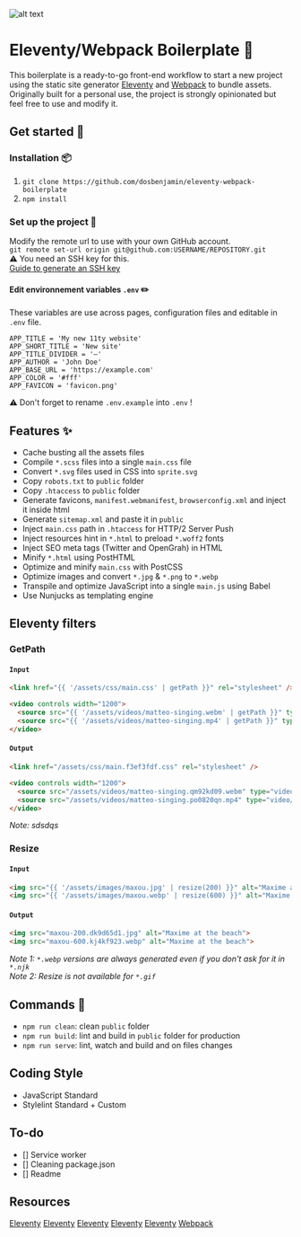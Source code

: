 ![alt text](https://i.ibb.co/289wDTT/11ty-webpack.png "Logo Title Text 1")

# Eleventy/Webpack Boilerplate 🙈

This boilerplate is a ready-to-go front-end workflow to start a new project using the static site generator [Eleventy](https://www.11ty.dev) and [Webpack](https://webpack.js.org) to bundle assets.
Originally built for a personal use, the project is strongly opinionated but feel free to use and modify it.

## Get started 🎉

### Installation 📦
1. `git clone https://github.com/dosbenjamin/eleventy-webpack-boilerplate`
2. `npm install`

### Set up the project 🔧
Modify the remote url to use with your own GitHub account. <br>
`git remote set-url origin git@github.com:USERNAME/REPOSITORY.git` <br>
⚠️ You need an SSH key for this. <br>
[Guide to generate an SSH key](https://docs.github.com/en/enterprise-server@2.20/github/authenticating-to-github/generating-a-new-ssh-key-and-adding-it-to-the-ssh-agent)


#### Edit environnement variables `.env` ✏️
These variables are use across pages, configuration files and editable in `.env` file.
```
APP_TITLE = 'My new 11ty website'
APP_SHORT_TITLE = 'New site'
APP_TITLE_DIVIDER = '—'
APP_AUTHOR = 'John Doe'
APP_BASE_URL = 'https://example.com'
APP_COLOR = '#fff'
APP_FAVICON = 'favicon.png'
```
⚠️ Don't forget to rename `.env.example` into `.env` !

## Features ✨
- Cache busting all the assets files
- Compile `*.scss` files into a single `main.css` file
- Convert `*.svg` files used in CSS into `sprite.svg`
- Copy `robots.txt` to `public` folder
- Copy `.htaccess` to `public` folder
- Generate favicons, `manifest.webmanifest`, `browserconfig.xml` and inject it inside html
- Generate `sitemap.xml` and paste it in `public`
- Inject `main.css` path in `.htaccess` for HTTP/2 Server Push
- Inject resources hint in `*.html` to preload `*.woff2` fonts
- Inject SEO meta tags (Twitter and OpenGrah) in HTML
- Minify `*.html` using PostHTML
- Optimize and minify `main.css` with PostCSS
- Optimize images and convert `*.jpg` & `*.png` to `*.webp`
- Transpile and optimize JavaScript into a single `main.js` using Babel
- Use Nunjucks as templating engine

## Eleventy filters

### GetPath
#### `Input`
```html
<link href="{{ '/assets/css/main.css' | getPath }}" rel="stylesheet" />

<video controls width="1200">
  <source src="{{ '/assets/videos/matteo-singing.webm' | getPath }}" type="video/webm">
  <source src="{{ '/assets/videos/matteo-singing.mp4' | getPath }}" type="video/mp4">
</video>
```
#### `Output`
```html
<link href="/assets/css/main.f3ef3fdf.css" rel="stylesheet" />

<video controls width="1200">
  <source src="/assets/videos/matteo-singing.qm92kd09.webm" type="video/webm">
  <source src="/assets/videos/matteo-singing.po0820qn.mp4" type="video/mp4">
</video>
```
*Note: sdsdqs*

### Resize
#### `Input`
```html
<img src="{{ '/assets/images/maxou.jpg' | resize(200) }}" alt="Maxime at the beach">
<img src="{{ '/assets/images/maxou.webp' | resize(600) }}" alt="Maxime at the beach">
```
#### `Output`
```html
<img src="maxou-200.dk9d65d1.jpg" alt="Maxime at the beach">
<img src="maxou-600.kj4kf923.webp" alt="Maxime at the beach">
```
*Note 1: `*.webp` versions are always generated even if you don't ask for it in `*.njk`* <br>
*Note 2: Resize is not available for `*.gif`*

## Commands 🚀
- `npm run clean`: clean `public` folder
- `npm run build`: lint and build in `public` folder for production
- `npm run serve`: lint, watch and build and on files changes

## Coding Style
- JavaScript Standard
- Stylelint Standard + Custom

## To-do
- [] Service worker
- [] Cleaning package.json
- [] Readme

## Resources
[Eleventy](https://www.11ty.dev)
[Eleventy](https://www.11ty.dev)
[Eleventy](https://www.11ty.dev)
[Eleventy](https://www.11ty.dev)
[Eleventy](https://www.11ty.dev)
[Webpack](https://webpack.js.org)

